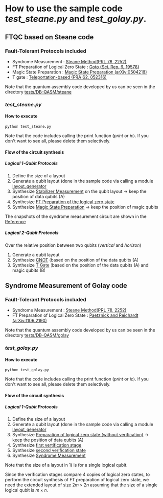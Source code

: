 # How to use the sample code *test\_steane.py* and *test\_golay.py*.

## FTQC based on Steane code 
### Fault-Tolerant Protocols included
- Syndrome Measurement : [Steane Method(PRL 78, 2252)](https://journals.aps.org/prl/abstract/10.1103/PhysRevLett.78.2252)
- FT Preparation of Logical Zero State : [Goto (Sci. Rep. 6, 19578)](https://www.nature.com/articles/srep19578) 
- Magic State Preparation : [Magic State Preparation (arXiv:0504218)](https://arxiv.org/abs/quant-ph/0504218)
- T gate : [Teleportation-based (PRA 62, 052316)](https://journals.aps.org/pra/abstract/10.1103/PhysRevA.62.052316)

Note that the quantum assembly code developed by us can be seen in the directory [tests/DB-QASM/steane](../tests/DB-QASM/steane)

### *test\_steane.py*
#### How to execute
```
python test_steane.py
```
Note that the code includes calling the print function (*print* or *ic*). If you don't want to see all, please delete them selectively.

#### Flow of the circuit synthesis

##### Logical 1-Qubit Protocols
  1. Define the size of a layout
  2. Generate a qubit layout (done in the sample code via calling a module [layout_generator](../tests/layout_generator.py)
  3. Synthesize [Stabilizer Measurement](../tests/DB-QASM/steane/Stabilizer_Measure_steaneEC.qasmf) on the qubit layout -> keep the position of data qubits (A)
  4. Synthesize [FT Preparation of the logical zero state](../tests/DB-QASM/steane/PrepZ.qasmf)
  5. Synthesize [Magic State Preparation](../tests/DB-QASM/steane/Prepare_Magic_State.qasmf) -> keep the position of magic qubits

The snapshots of the syndrome measurement circuit are shown in the [Reference](https://arxiv.org/abs/2206.02691)

##### Logical 2-Qubit Protocols
  Over the relative position between two qubits (*vertical* and *horizon*) 
  1. Generate a qubit layout
  2. Synthesize [CNOT](../tests/DB-QASM/steane/CNOT.qasmf) (based on the position of the data qubits (A)
  3. Synthesize [T Gate](../tests/DB-QASM/steane/T.qasmf) (based on the position of the data qubits (A) and magic qubits (B)

## Syndrome Measurement of Golay code
### Fault-Tolerant Protocols included
- Syndrome Measurement : [Steane Method(PRL 78, 2252)](https://journals.aps.org/prl/abstract/10.1103/PhysRevLett.78.2252)
- FT Preparation of Logical Zero State : [Paetznick and Reichardt (arXiv:1106.2190)](https://arxiv.org/abs/1106.2190) 

Note that the quantum assembly code developed by us can be seen in the directory [tests/DB-QASM/golay](../tests/DB-QASM/golay)

### *test\_golay.py*
#### How to execute
```
python test_golay.py
```
Note that the code includes calling the print function (*print* or *ic*). If you don't want to see all, please delete them selectively.

#### Flow of the circuit synthesis

##### Logical 1-Qubit Protocols
  1. Define the size of a layout
  2. Generate a qubit layout (done in the sample code via calling a module [layout_generator](../tests/layout_generator.py)
  3. Synthesize [Preparation of logical zero state (without verification)](../tests/DB-QASM/golay/prepare_zero_state.qasmf) -> keep the position of data qubits (A)
  4. Synthesize [first vertification stage](../tests/DB-QASM/golay/verification_first.qasmf)
  5. Synthesize [second verification state](../tests/DB-QASM/golay/verification_first.qasmf)
  6. Synthesize [Syndrome Measurement](../tests/DB-QASM/golay/syndrome_measurement.qasmf)

Note that the size of a layout in 1) is for a single logical qubit.

Since the verification stages compare 4 copies of logical zero states, to perform the circuit synthesis of FT preparation of logical zero state, we need the extended layout of size $2m\times 2n$ assuming that the size of a single logical qubit is $m\times n$.

